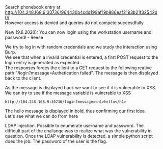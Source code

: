 

Search phonebook entry at http://104.248.168.9:30736/964430b4cdd199af19b986eaf2193b21f32542d0/  
However access is denied and queries do not compete succesdfully

New (9.8.2020): You can now login using the workstation username and password! - Reese

We try to log in with random credentials and we study the interaction using Burp.  
We see that when a invalid credential is entered, a first POST request to the login entry is generated as expected  .  
The responses forces the client to a GET request to the following reative path "/login?message=Authetication failed". The message is then displayed back to the client.  

As the message is displayed back we want to see if it is vulnerable to XSS. We can try to see if the message variable is vulnerable to XSS
```
http://104.248.168.9:30736/login?message=<h1>hello</h1>
```
The hello message is displayed in bold, thus confirming our first idea.  
Let's see what we can do from here


LDAP injection. Possible to enumerate username and password.
The difficult part of the challange was to realize what was the vulnerability in question. Once the LDAP vulnerability is detected, a simple python script does the job. The password of the user is the flag.  

